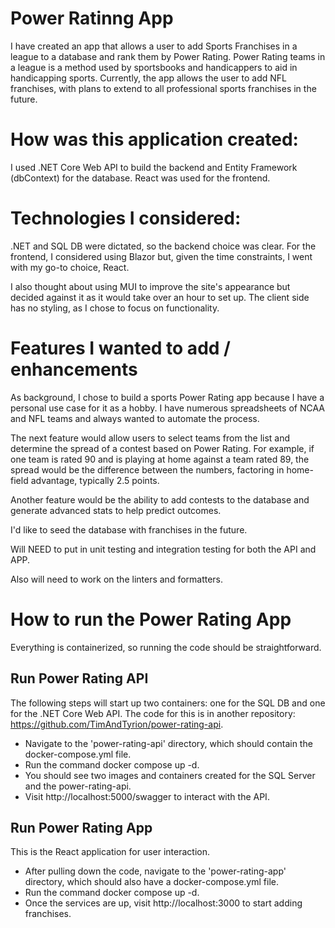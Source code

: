 # Power Ratinng App
I have created an app that allows a user to add Sports Franchises in a league to a database and rank them by Power Rating. Power Rating teams in a league is a method used by sportsbooks and handicappers to aid in handicapping sports.
Currently, the app allows the user to add NFL franchises, with plans to extend to all professional sports franchises in the future. 

# How was this application created:
I used .NET Core Web API to build the backend and Entity Framework (dbContext) for the database. React was used for the frontend. 

# Technologies I considered:
.NET and SQL DB were dictated, so the backend choice was clear. For the frontend, I considered using Blazor but, given the time constraints, I went with my go-to choice, React.

I also thought about using MUI to improve the site's appearance but decided against it as it would take over an hour to set up. The client side has no styling, as I chose to focus on functionality.

# Features I wanted to add / enhancements
As background, I chose to build a sports Power Rating app because I have a personal use case for it as a hobby. I have numerous spreadsheets of NCAA and NFL teams and always wanted to automate the process.

The next feature would allow users to select teams from the list and determine the spread of a contest based on Power Rating. For example, if one team is rated 90 and is playing at home against a team rated 89, the spread would be the difference between the numbers, factoring in home-field advantage, typically 2.5 points.

Another feature would be the ability to add contests to the database and generate advanced stats to help predict outcomes.

I'd like to seed the database with franchises in the future.  

Will NEED to put in unit testing and integration testing for both the API and APP.  

Also will need to work on the linters and formatters.

# How to run the Power Rating App
Everything is containerized, so running the code should be straightforward. 

## Run Power Rating API
The following steps will start up two containers: one for the SQL DB and one for the .NET Core Web API. The code for this is in another repository: https://github.com/TimAndTyrion/power-rating-api.
- Navigate to the 'power-rating-api' directory, which should contain the docker-compose.yml file.
- Run the command docker compose up -d.
- You should see two images and containers created for the SQL Server and the power-rating-api.
- Visit http://localhost:5000/swagger to interact with the API.

## Run Power Rating App
This is the React application for user interaction. 
- After pulling down the code, navigate to the 'power-rating-app' directory, which should also have a docker-compose.yml file.
- Run the command docker compose up -d.
- Once the services are up, visit http://localhost:3000 to start adding franchises. 
